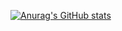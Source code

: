 [![Anurag's GitHub stats](https://github-readme-stats.vercel.app/api?username=Alex-YuYan&show_icons=true&theme=tokyonight&count_private=true)](https://github.com/anuraghazra/github-readme-stats)
